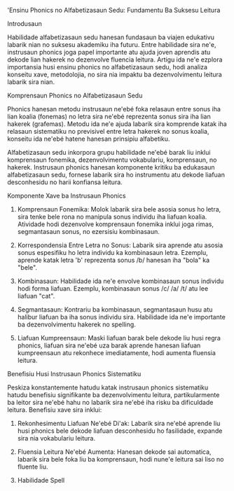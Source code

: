 'Ensinu Phonics no Alfabetizasaun Sedu: Fundamentu Ba Suksesu Leitura

Introdusaun

Habilidade alfabetizasaun sedu hanesan fundasaun ba viajen edukativu labarik nian no suksesu akademiku iha futuru. Entre habilidade sira ne'e, instrusaun phonics joga papel importante atu ajuda joven aprendis atu dekode lian hakerek no dezenvolve fluencia leitura. Artigu ida ne'e ezplora importansia husi ensinu phonics no alfabetizasaun sedu, hodi analiza konseitu xave, metodolojia, no sira nia impaktu ba dezenvolvimentu leitura labarik sira nian.

Komprensaun Phonics no Alfabetizasaun Sedu

Phonics hanesan metodu instrusaun ne'ebé foka relasaun entre sonus iha lian koalia (fonemas) no letra sira ne'ebé reprezenta sonus sira iha lian hakerek (grafemas). Metodu ida ne'e ajuda labarik sira komprende katak iha relasaun sistematiku no previsivel entre letra hakerek no sonus koalia, konseitu ida ne'ebé hatene hanesan prinsipiu alfabetiku.

Alfabetizasaun sedu inkorpora grupu habilidade ne'ebé barak liu inklui komprensaun fonemika, dezenvolvimentu vokabulariu, komprensaun, no hakerek. Instrusaun phonics hanesan komponente kritiku ba edukasaun alfabetizasaun sedu, fornese labarik sira ho instrumentu atu dekode liafuan desconhesidu no harii konfiansa leitura.

Komponente Xave ba Instrusaun Phonics

1. Komprensaun Fonemika: Molok labarik sira bele asosia sonus ho letra, sira tenke bele rona no manipula sonus individu iha liafuan koalia. Atividade hodi dezenvolve komprensaun fonemika inklui joga rimas, segmantasaun sonus, no ezersisiu kombinasaun.

2. Korrespondensia Entre Letra no Sonus: Labarik sira aprende atu asosia sonus espesifiku ho letra individu ka kombinasaun letra. Ezemplu, aprende katak letra 'b' reprezenta sonus /b/ hanesan iha "bola" ka "bele".

3. Kombinasaun: Habilidade ida ne'e envolve kombinasaun sonus individu hodi forma liafuan. Ezemplu, kombinasaun sonus /c/ /a/ /t/ atu lee liafuan "cat".

4. Segmantasaun: Kontrariu ba kombinasaun, segmantasaun husu atu halibur liafuan ba iha sonus individu sira. Habilidade ida ne'e importante ba dezenvolvimentu hakerek no spelling.

5. Liafuan Kumpreensaun: Maski liafuan barak bele dekode liu husi regra phonics, liafuan sira ne'ebé uza barak aprende hanesan liafuan kumpreensaun atu rekonhece imediatamente, hodi aumenta fluensia leitura. 

Benefisiu Husi Instrusaun Phonics Sistematiku

Peskiza konstantemente hatudu katak instrusaun phonics sistematiku hatudu benefisiu signifikante ba dezenvolvimentu leitura, partikularmente ba leitor sira ne'ebé hahu no labarik sira ne'ebé iha risku ba dificuldade leitura. Benefisiu xave sira inklui:

1. Rekonhesimentu Liafuan Ne'ebé Di'ak: Labarik sira ne'ebé aprende liu husi phonics bele dekode liafuan desconhesidu ho fasilidade, expande sira nia vokabulariu leitura.

2. Fluensia Leitura Ne'ebé Aumenta: Hanesan dekode sai automatica, labarik sira bele foka liu ba komprensaun, hodi nune'e leitura sai liso no fluente liu.

3. Habilidade Spell